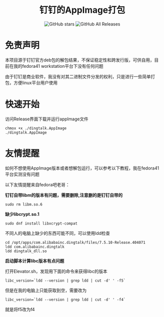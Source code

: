 <h1 align="center">钉钉的AppImage打包</h1>

<p align="center">
<img alt="GitHub stars" src="https://img.shields.io/github/stars/TwinklerG/dingtalk-appimage">
<img alt="GitHub All Releases" src="https://img.shields.io/github/downloads/TwinklerG/dingtalk-appimage/total">
</p>


# 免责声明

本项目源于钉钉官方deb包的解包结果，不保证稳定性和跨发行版，可供自用，目前在我的fedora41 workstation平台下没有任何问题

由于钉钉是商业软件，我没有对其二进制文件分发的权利，只是进行一些简单打包，方便linux平台用户使用

# 快速开始

访问Release界面下载并运行appImage文件

```shell
chmox +x ./dingtalk.AppImage
./dingtalk.AppImage
```

# 友情提醒

如何不想使用AppImage版本或者想解包运行，可以参考以下教程，我在fedora41平台实测没有问题

以下友情提醒来自fedora吧老哥：

**钉钉自带libm的版本有问题，需要删除,注意删的是钉钉自带的**

```shell
sudo rm libm.so.6
```
**缺少libcrypt.so.1**

```shell
sudo dnf install libxcrypt-compat
```
不同人的电脑上缺少的东西可能不同，可以使用ldd检查
```shell
cd /opt/apps/com.alibabainc.dingtalk/files/7.5.10-Release.404071
ldd com.alibabainc.dingtalk
ldd dingtalk_dll.so
```
**启动脚本计算libc版本有点问题**

打开Elevator.sh，发现用下面的命令来获得libc的版本
```shell
libc_version=`ldd --version | grep ldd | cut -d' ' -f5`
```
但是在我的电脑上只能获取到空，需要改为
```shell
libc_version=`ldd --version | grep ldd | cut -d' ' -f4`
```
就是将f5改为f4
